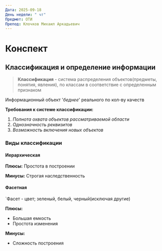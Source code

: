 ```yaml
---
Дата: 2025-09-18
День недели: " чт"
Предмет: ОТИ
Препод: Клочков Михаил Аркадьевич
---
```

# Конспект

## Классификация и определение информации

> **Классификация** - система распределения объектов(предметы, понятия, явления), по классам в соответствие с определенным признаком

Информационный объект '*беднее*' реального по кол-ву качеств

**Требования к системе классификации:**
1) *Полнота* *охвата объектов рассматриваемой области*
2) *Однозначность реквизитов*
3) *Возможность включения новых объектов*

### Виды классификации

#### Иерархическая

**Плюсы:**
Простота в построении

**Минусы:**
Строгая наследственность

#### Фасетная
`Фасет - цвет; зеленый, белый, черный(исключая другие)

**Плюсы:**
- Большая емкость
- Простота изменения

**Минусы:**
- Сложность построения



